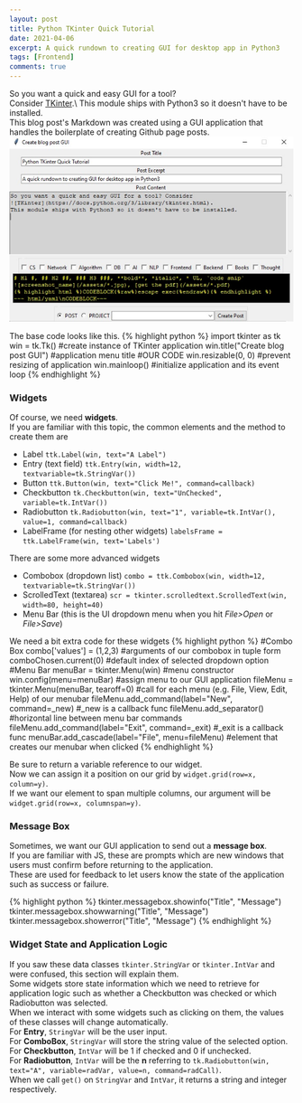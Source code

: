 ```yaml
---
layout: post
title: Python TKinter Quick Tutorial
date: 2021-04-06
excerpt: A quick rundown to creating GUI for desktop app in Python3
tags: [Frontend]
comments: true
---
```

So you want a quick and easy GUI for a tool?\
Consider [TKinter](https://docs.python.org/3/library/tkinter.html).\ 
This module ships with Python3 so it doesn't have to be installed.\
This blog post's Markdown was created using a GUI application that handles the boilerplate of creating Github page posts. 
![Create Blog Post GUI](https://raw.githubusercontent.com/kearychang/kearychang.github.io/master/assets/post-project/createPostGUI.jpg)

The base code looks like this.
{% highlight python %}
import tkinter as tk
win = tk.Tk()  #create instance of TKinter application
win.title("Create blog post GUI") #application menu title
#OUR CODE
win.resizable(0, 0) #prevent resizing of application
win.mainloop()  #initialize application and its event loop
{% endhighlight %}

### Widgets ###
Of course, we need **widgets**.\
If you are familiar with this topic, the common elements and the method to create them are
* Label `ttk.Label(win, text="A Label")`
* Entry (text field) `ttk.Entry(win, width=12, textvariable=tk.StringVar())`
* Button `ttk.Button(win, text="Click Me!", command=callback)`
* Checkbutton `tk.Checkbutton(win, text="UnChecked", variable=tk.IntVar())`
* Radiobutton `tk.Radiobutton(win, text="1", variable=tk.IntVar(), value=1, command=callback)`
* LabelFrame (for nesting other widgets) `labelsFrame = ttk.LabelFrame(win, text='Labels')`

There are some more advanced widgets
* Combobox (dropdown list) `combo = ttk.Combobox(win, width=12, textvariable=tk.StringVar())`
* ScrolledText (textarea) `scr = tkinter.scrolledtext.ScrolledText(win, width=80, height=40)`
* Menu Bar (this is the UI dropdown menu when you hit *File>Open* or *File>Save*)

We need a bit extra code for these widgets
{% highlight python %}
#Combo Box
combo['values'] = (1,2,3) #arguments of our combobox in tuple form
comboChosen.current(0) #default index of selected dropdown option
#Menu Bar
menuBar = tkinter.Menu(win) #menu constructor
win.config(menu=menuBar) #assign menu to our GUI application
fileMenu = tkinter.Menu(menuBar, tearoff=0) #call for each menu (e.g. File, View, Edit, Help) of our menubar
fileMenu.add_command(label="New", command=_new) #_new is a callback func
fileMenu.add_separator() #horizontal line between menu bar commands
fileMenu.add_command(label="Exit", command=_exit) #_exit is a callback func
menuBar.add_cascade(label="File", menu=fileMenu) #element that creates our menubar when clicked
{% endhighlight %}

Be sure to return a variable reference to our widget.\
Now we can assign it a position on our grid by `widget.grid(row=x, column=y)`.\
If we want our element to span multiple columns, our argument will be `widget.grid(row=x, columnspan=y)`.

### Message Box ###
Sometimes, we want our GUI application to send out a **message box**.\
If you are familiar with JS, these are prompts which are new windows that users must confirm before returning to the application.\
These are used for feedback to let users know the state of the application such as success or failure.

{% highlight python %}
tkinter.messagebox.showinfo("Title", "Message")
tkinter.messagebox.showwarning("Title", "Message")
tkinter.messagebox.showerror("Title", "Message")
{% endhighlight %}

### Widget State and Application Logic ###
If you saw these data classes `tkinter.StringVar` or `tkinter.IntVar` and were confused, this section will explain them.\
Some widgets store state information which we need to retrieve for application logic such as whether a Checkbutton was checked or which Radiobutton was selected.\
When we interact with some widgets such as clicking on them, the values of these classes will change automatically.\
For **Entry**, `StringVar` will be the user input.\
For **ComboBox**, `StringVar` will store the string value of the selected option.\
For **Checkbutton**, `IntVar` will be 1 if checked and 0 if unchecked.\
For **Radiobutton**, `IntVar` will be the **n** referring to `tk.Radiobutton(win, text="A", variable=radVar, value=n, command=radCall)`.\
When we call `get()` on `StringVar` and `IntVar`, it returns a string and integer respectively. 